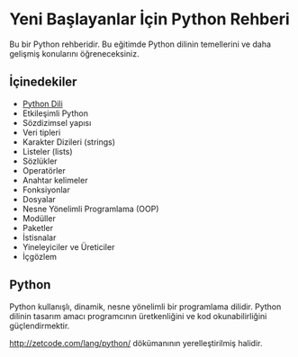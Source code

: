 # Yeni Başlayanlar İçin Python Rehberi
Bu bir Python rehberidir. Bu eğitimde Python dilinin temellerini ve daha gelişmiş konularını öğreneceksiniz.

## İçinedekiler
* [Python Dili](01-Python-Dili.md)
* Etkileşimli Python
* Sözdizimsel yapısı
* Veri tipleri
* Karakter Dizileri (strings)
* Listeler (lists)
* Sözlükler
* Operatörler
* Anahtar kelimeler
* Fonksiyonlar
* Dosyalar
* Nesne Yönelimli Programlama (OOP)
* Modüller
* Paketler
* İstisnalar
* Yineleyiciler ve Üreticiler
* İçgözlem

## Python
Python kullanışlı, dinamik, nesne yönelimli bir programlama dilidir. Python dilinin tasarım amacı programcının üretkenliğini ve kod okunabilirliğini güçlendirmektir.

http://zetcode.com/lang/python/ dökümanının yerelleştirilmiş halidir.
